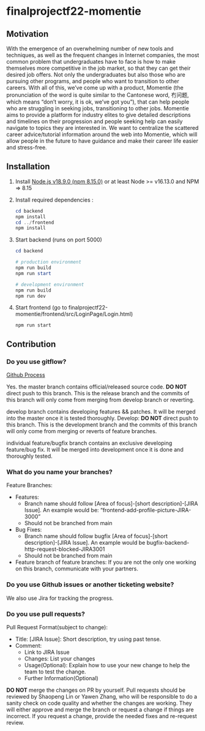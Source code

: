 # finalprojectf22-momentie
## Motivation
With the emergence of an overwhelming number of new tools and techniques, as well as the frequent changes in Internet companies, the most common problem that undergraduates have to face is how to make themselves more competitive in the job market, so that they can get their desired job offers. Not only the undergraduates but also those who are pursuing other programs, and people who want to transition to other careers. With all of this, we’ve come up with a product, Momentie (the pronunciation of the word is quite similar to the Cantonese word, 冇问题, which means “don’t worry, it is ok, we’ve got you”), that can help people who are struggling in seeking jobs, transitioning to other jobs. Momentie aims to provide a platform for industry elites to give detailed descriptions and timelines on their progression and people seeking help can easily navigate to topics they are interested in. We want to centralize the scattered career advice/tutorial information around the web into Momentie, which will allow people in the future to have guidance and make their career life easier and stress-free.


## Installation
1. Install [Node.js v18.9.0 (npm 8.15.0)](https://nodejs.org/en/download/current/) or at least Node >= v16.13.0 and NPM => 8.15 

2. Install required dependencies :
   ```powershell
   cd backend
   npm install
   cd ../frontend
   npm install
   ```

3. Start backend (runs on port 5000)
   ```powershell
   cd backend
   
   # production environment
   npm run build
   npm run start 

   # development environment
   npm run build
   npm run dev
   
   ```
4. Start frontend (go to finalprojectf22-momentie/frontend/src/LoginPage/Login.html)

   ```
   npm run start
   ```

## Contribution
### Do you use gitflow?
[Github Process](https://docs.google.com/document/d/1wo8c4RdI67wcYsZ6mEC2RVEnHDcnPcPNomcEHfWH7ZQ/edit?usp=sharing)

Yes.
the master branch contains official/released source code. **DO NOT** direct push to this branch. This is the release branch and the commits of this branch will only come from merging from develop branch or reverting.

develop branch contains developing features && patches. It will be merged into the master once it is tested thoroughly. Develop: **DO NOT** direct push to this branch. This is the development branch and the commits of this branch will only come from merging or reverts of feature branches.

individual feature/bugfix branch contains an exclusive developing feature/bug fix. It will be merged into development once it is done and thoroughly tested. 

### What do you name your branches?
Feature Branches:
- Features:
	- Branch name should follow [Area of focus]-[short description]-[JIRA Issue]. An example would be: “frontend-add-profile-picture-JIRA-3000”
	- Should not be branched from main
- Bug Fixes:<br>
	- Branch name should follow bugfix [Area of focus]-[short description]-[JIRA Issue]. An example would be bugfix-backend-http-request-blocked-JIRA3001
	- Should not be branched from main
- Feature branch of feature branches: If you are not the only one working on this branch, communicate with your partners.

### Do you use Github issues or another ticketing website?
We also use Jira for tracking the progress.

### Do you use pull requests?
Pull Request Format(subject to change):
	
- Title: [JIRA Issue]: Short description, try using past tense.
- Comment:
	- Link to JIRA Issue
	- Changes: List your changes
	- Usage(Optional): Explain how to use your new change to help the team to test the change.
	- Further Information(Optional)

**DO NOT** merge the changes on PR by yourself.
Pull requests should be reviewed by Shaopeng Lin or Yawen Zhang, who will be responsible to do a sanity check on code quality and whether the changes are working. They will either approve and merge the branch or request a change if things are incorrect. If you request a change, provide the needed fixes and re-request review.
